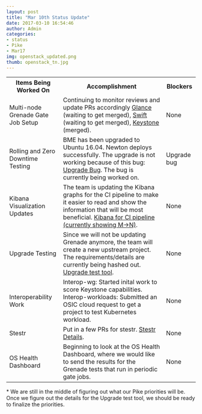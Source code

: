 ```yaml
---
layout: post
title: "Mar 10th Status Update"
date: 2017-03-10 16:54:46
author: Admin
categories:
- status
- Pike
- Mar17
img: openstack_updated.png
thumb: openstack_tn.jpg
---
```


  <table>
    <tr>
      <th>Items Being Worked On</th>
      <th>Accomplishment</th>
      <th>Blockers</th>
    </tr>
    <tr>
      <td>Multi-node Grenade Gate Job Setup</td>
      <td>Continuing to monitor reviews and update PRs accordingly <a href="https://review.openstack.org/#/c/426428/">Glance</a> (waiting to get merged), <a href="https://review.openstack.org/#/c/411982/">Swift</a> (waiting to get merged), <a href="https://review.openstack.org/#/c/407428/">Keystone</a> (merged).</td>
      <td>None</td>
    </tr>
    <tr>
      <td>Rolling and Zero Downtime Testing</td>
      <td>BME has been upgraded to Ubuntu 16.04. Newton deploys successfully. The upgrade is not working because of this bug: <a href="https://bugs.launchpad.net/openstack-ansible/+bug/1667103">Upgrade Bug</a>. The bug is currently being worked on.</td>
      <td>Upgrade bug</td>
    </tr>
    <tr>
      <td>Kibana Visualization Updates</td>
      <td>The team is updating the Kibana graphs for the CI pipeline to make it easier to read and show the information that will be most beneficial. <a href="http://172.99.106.115:5601/app/kibana#/dashboard/New-Dashboard-OSA">Kibana for CI pipeline (currently showing M->N)</a>.</td>
      <td>None</td>
    </tr>
    <tr>
      <td>Upgrade Testing</td>
      <td>Since we will not be updating Grenade anymore, the team will create a new upstream project. The requirements/details are currently being hashed out. <a href="https://github.com/osic/qe-docs/blob/master/upgrade_test_tool_reqs.rst">Upgrade test tool</a>.</td>
      <td>None</td>
    </tr>
    <tr>
      <td>Interoperability Work</td>
      <td>Interop-wg: Started inital work to score Keystone capabilities. Interop-workloads: Submitted an OSIC cloud request to get a project to test Kubernetes workload.</td>
      <td>None</td>
    </tr>
    <tr>
      <td>Stestr</td>
      <td>Put in a few PRs for stestr. <a href="http://stestr.readthedocs.io/en/latest/index.html">Stestr Details</a>.</td>
      <td>None</td>
    </tr>
    <tr>
      <td>OS Health Dashboard</td>
      <td>Beginning to look at the OS Health Dashboard, where we would like to send the results for the Grenade tests that run in periodic gate jobs.</td>
      <td>None</td>
    </tr>
  </table>

  <p>* We are still in the middle of figuring out what our Pike priorities will be. Once we figure out the details for the Upgrade test tool, we should be ready to finalize the priorities.</p>

[hampden]: https://github.com/jekyll/jekyll
